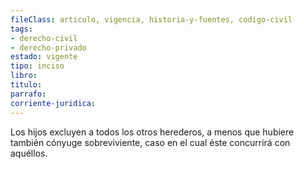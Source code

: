 ```yaml
---
fileClass: articulo, vigencia, historia-y-fuentes, codigo-civil
tags:
- derecho-civil
- derecho-privado
estado: vigente
tipo: inciso
libro:
titulo:
parrafo:
corriente-juridica:
---
```

Los hijos excluyen a todos los otros herederos, a menos que hubiere también cónyuge sobreviviente, caso en el cual éste concurrirá con aquéllos.